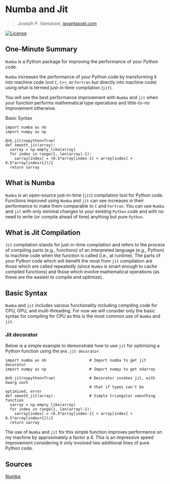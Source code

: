 # Numba and Jit

> Joseph P. Vantassel, [jpvantassel.com](https://www.jpvantassel.com/)

[![License](https://img.shields.io/badge/license-CC--By--SA--4.0-brightgreen.svg)](https://github.com/jpvantassel/python3-course/blob/main/LICENSE.md)

## One-Minute Summary

`Numba` is a Python package for improving the performance of your Python code.

`Numba` increases the performance of your Python code by transforming it
into machine code (not `C`, `C++`, or `Fortran` but directly into machine code)
using what is termed just-in-time compilation (`jit`).

You will see the best performance improvement with `Numba` and `jit` when your
function performs mathematical type operations and little-to-no improvement
otherwise.

Basic Syntax

```python3
import numba as nb
import numpy as np

@nb.jit(nopython=True)
def smooth_jit(array):
  sarray = np.empty_like(array)
  for index in range(1, len(array)-1):
    sarray[index] = (0.5*array[index-1] + array[index] + 0.5*array[index+1])/2
  return sarray
```

## What is Numba

`Numba` is an open-source just-in-time (`jit`) compilation tool for Python code.
Functions improved using `Numba` and `jit` can see increases in their
performance to make them comparable to `C` and `Fortran`. You can use `Numba`
and `jit` with only minimal changes to your existing `Python` code and with
no need to write (or compile ahead of time) anything but pure `Python`.

## What is Jit Compilation

`Jit` compilation stands for just-in-time compilation and refers to the process
of compiling parts (e.g., functions) of an interpreted language (e.g., Python)
to machine code when the function is called (i.e., at runtime). The parts of
your Python code which will benefit the most from `jit` compilation are those
which are called repeatedly (since `Numba` is smart enough to cache compiled
functions) and those which involve mathematical operations (as these are the
easiest to compile and optimize).

## Basic Syntax

`Numba` and `jit` includes various functionality including compiling code for
CPU, GPU, and multi-threading. For now we will consider only the basic syntax
for compiling for CPU as this is the most common use of `Numba` and `jit`.

### Jit decorator

Below is a simple example to demonstrate how to use `jit` for optimizing a
Python function using the `@nb.jit decorator`.

```python3
import numba as nb                   # Import numba to get jit decorator
import numpy as np                   # Import numpy to get ndarray

@nb.jit(nopython=True)               # Decorator invokes jit, with kwarg such
                                     # that if types can't be optimized, error
def smooth_jit(array):               # Simple triangular smoothing function
  sarray = np.empty_like(array)
  for index in range(1, len(array)-1):
    sarray[index] = (0.5*array[index-1] + array[index] + 0.5*array[index+1])/2
  return sarray
```

The use of `Numba` and `jit` for this simple function improves performance on my
machine by approximately a factor a 4. This is an impressive speed improvement
considering it only involved two additional lines of pure Python code.

## Sources

[Numba](http://numba.pydata.org/)
